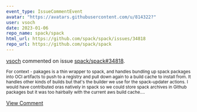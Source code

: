 ```yaml
---
event_type: IssueCommentEvent
avatar: "https://avatars.githubusercontent.com/u/814322?"
user: vsoch
date: 2023-01-06
repo_name: spack/spack
html_url: https://github.com/spack/spack/issues/34818
repo_url: https://github.com/spack/spack
---
```


<a href='https://github.com/vsoch' target='_blank'>vsoch</a> commented on issue <a href='https://github.com/spack/spack/issues/34818' target='_blank'>spack/spack#34818</a>.

<small>For context - pakages is a thin wrapper to spack, and handles bundling up spack packages into OCI artifacts to push to a registry and pull down again to a build cache to install from. It handles other kinds of builds but that's the builder we use for the spack-updater actions. I would have contributed oras natively in spack so we could store spack archives in Github packages but it was too hairbally with the current aws build cache....</small>

<a href='https://github.com/spack/spack/issues/34818' target='_blank'>View Comment</a>